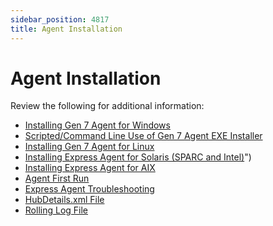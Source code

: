 ```yaml
---
sidebar_position: 4817
title: Agent Installation
---
```


# Agent Installation

Review the following for additional information:

* [Installing Gen 7 Agent for Windows](Windows "Installing Gen 7 Agent for Windows")
* [Scripted/Command Line Use of Gen 7 Agent EXE Installer](CommandLineScript "Scripted/Command Line Use of Gen 7 Agent EXE Installer")
* [Installing Gen 7 Agent for Linux](LinuxOS "Installing Gen 7 Agent for Linux")
* [Installing Express Agent for Solaris (SPARC and Intel)](Solaris)")
* [Installing Express Agent for AIX](AIX "Installing Gen7 Express Agent for AIX")
* [Agent First Run](FirstRun "Gen 7 R2 Agent First Run")
* [Express Agent Troubleshooting](Troubleshooting "Express Agent Troubleshooting")
* [HubDetails.xml File](HubDetailsFile "HubDetails.xml File")
* [Rolling Log File](RollingLogFile "Rolling Log File")